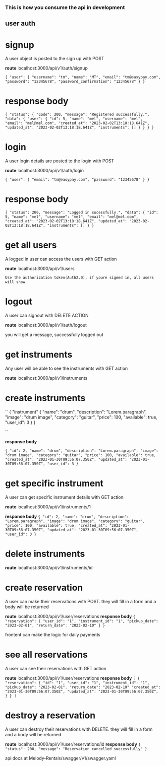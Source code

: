### This is how you consume the api in development

## user auth

# signup
 A user object is posted to the sign up with POST

 **route**
 localhost:3000/api/v1/auth/signup

 ``
{
  "user": {
    "username": "tm",
    "name": "MT",
    "email": "tm@easypay.com",
    "password": "12345678",
    "password_confirmation": "12345678"
  }
}
 ``

 # response body 
 ``
{
    "status": {
        "code": 200,
        "message": "Registered successfully.",
        "data": {
            "user": {
                "id": 5,
                "name": "mel",
                "username": "mel",
                "email": "mel@mel.com",
                "created_at": "2023-02-02T13:18:18.641Z",
                "updated_at": "2023-02-02T13:18:18.641Z",
                "instruments": []
            }
        }
    }
}
 ``

# login
 A user login details are posted to the login with POST

 **route**
 localhost:3000/api/v1/auth/login

 ``
{
	"user": {
		"email": "tm@easypay.com",
		"password": "12345678"
	}
}
 ``

 # response body
 ``
{
    "status": 200,
    "message": "Logged in sucessfully.",
    "data": {
        "id": 5,
        "name": "mel",
        "username": "mel",
        "email": "mel@mel.com",
        "created_at": "2023-02-02T13:18:18.641Z",
        "updated_at": "2023-02-02T13:18:18.641Z",
        "instruments": []
    }
}
``

# get all users
 A logged in user can access the users with GET action

 **route**
 localhost:3000/api/v1/users

 ``
Use the authorization token(Auth2.0), if youre signed in, all users will show
 ``

# logout
 A user can signout with DELETE ACTION

 **route**
 localhost:3000/api/v1/auth/logout

 you will get a message, successfully logged out



# get instruments
 Any user will be able to see the instruments with GET action

 **route**
 localhost:3000/api/v1/instruments

# create instruments

 ``
 {
  "instrument" {
    "name": "drum",
    "description": "Lorem.paragraph",
    "image": "drum image",
    "category": "guitar",
    "price": 100,
    "available": true,
    "user_id": 3
    }
}

 ``

**response body**

 ``
{
    "id": 2,
    "name": "drum",
    "description": "Lorem.paragraph",
    "image": "drum image",
    "category": "guitar",
    "price": 100,
    "available": true,
    "created_at": "2023-01-30T09:56:07.350Z",
    "updated_at": "2023-01-30T09:56:07.350Z",
    "user_id": 3
}
 ``


# get specific instrument
 A user can get specific instrument details with GET action

 **route**
 localhost:3000/api/v1/instruments/1

 **response body**
 ``
{
    "id": 2,
    "name": "drum",
    "description": "Lorem.paragraph",
    "image": "drum image",
    "category": "guitar",
    "price": 100,
    "available": true,
    "created_at": "2023-01-30T09:56:07.350Z",
    "updated_at": "2023-01-30T09:56:07.350Z",
    "user_id": 3
}
 ``

 # delete instruments

  **route**
 localhost:3000/api/v1/instruments/id


# create reservation
 A user can make their reservations with POST. they will fill in a form and a body will be returned

 **route**
 localhost:3000/api/v1/user/reservations
 **response body**
 ``
 {
   "reservation": {
     "user_id": "1",
     "instrument_id": "1",
     "pickup_date": "2023-02-01",
     "return_date": "2023-02-10"
   }
 }
 ``
 

 frontent can make the logic for daily payments

# see all reservations
 A user can see their reservations with GET action

 **route**
 localhost:3000/api/v1/user/reservations
 **response body**
 ``
 [
 {
    "reservation": {
      "id": "1",
      "user_id": "1",
      "instrument_id": "1",
      "pickup_date": "2023-02-01",
      "return_date": "2023-02-10"
      "created_at": "2023-01-30T09:56:07.350Z",
      "updated_at": "2023-01-30T09:56:07.350Z",
    }
  }
 ]
 ``
# destroy a reservation
 A user can destroy their reservations with DELETE. they will fill in a form and a body will be returned

 **route**
 localhost:3000/api/v1/user/reservations/id
**response body**
``
{
    "status": 200,
    "message": "Reservation cancelled successfully"
}
``

api docs at Melody-Rentals/swagger/v1/swagger.yaml
